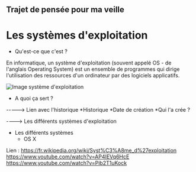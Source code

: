 ## Trajet de pensée pour ma veille
  
  
# Les systèmes d'exploitation
   * Qu'est-ce que c'est ?
    
En informatique, un système d'exploitation (souvent appelé OS - de l'anglais Operating System) est un ensemble de programmes qui dirige l'utilisation des ressources d'un ordinateur par des logiciels applicatifs. 
   
![Image système d'exploitation](https://upload.wikimedia.org/wikipedia/commons/thumb/e/ed/Operating_system_placement-fr.svg/250px-Operating_system_placement-fr.svg.png)
    
   * A quoi ça sert ?
  

-----> Lien avec l'historique 
  *Historique
    *Date de création
    *Qui l'a crée ?
  
----> Les différents systèmes d'exploitation

* Les différents systèmes   
  * OS X
  


Lien : https://fr.wikipedia.org/wiki/Syst%C3%A8me_d%27exploitation
       https://www.youtube.com/watch?v=AP4IEVq6HcE
       https://www.youtube.com/watch?v=Pib2T1uKock
